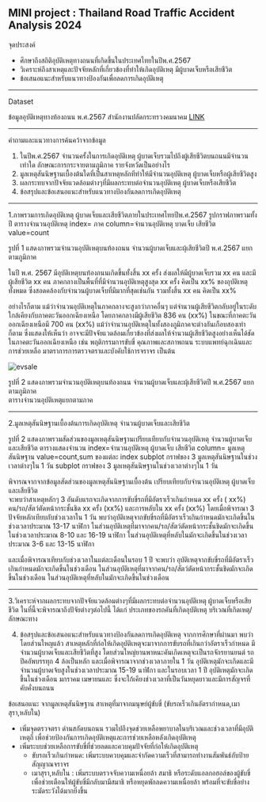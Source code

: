 MINI project : Thailand Road Traffic Accident Analysis 2024  
---  
จุดประสงค์  
+ ศึกษาถึงสถิติอุบัติเหตุทางถนนที่เกิดขึ้นในประเทศไทยในปีพ.ศ.2567  
+ วิเคราะห์ถึงสาเหตุและปัจจัยหลักที่เกี่ยวข้องที่ทำให้เกิดอุบัติเหตุ มีผู้บาดเจ็บหรือเสียชีวิต
+ ข้อเสนอแนะสำหรับแนวทางป้องกันเพื่อลดการเกิดอุบัติเหตุ  
--- 

Dataset

ข้อมูลอุบัติเหตุทางท้องถนน พ.ศ.2567 สำนักงานปลัดกระทรวงคมนาคม
[LINK](https://data.go.th/dataset/gdpublish-roadaccident)
  
---  
คำถามและแนวทางการค้นคว้าจากข้อมูล  
1. ในปีพ.ศ.2567 จำนวนครั้งในการเกิดอุบัติเหตุ ผู้บาดเจ็บรวมไปถึงผู้เสียชีวิตบนถนนมีจำนวนเท่าใด  ลักษณะการกระจายตามภูมิภาค รายจังหวัดเป็นอย่างไร
2. มูลเหตุสันนิษฐานเบื้องต้นใดที่เป็นสาเหตุหลักทีทำให้มีจำนวนอุบัติเหตุ ผู้บาดเจ็บหรือผู้เสียชีวิตสูง
3. ผลกระทบจากปัจจัยแวดล้อมต่างๆที่มีผลกระทบต่อจำนวนอุบัติเหตุ ผู้บาดเจ็บหรือเสียชีวิต
4. ข้อสรุปและข้อเสนอแนะสำหรับแนวทางป้องกันลดการเกิดอุบัติเหตุ
---
1.ภาพรวมการเกิดอุบัติเหตุ ผู้บาดเจ็บและเสียชีวิตภายในประเทศไทยปีพ.ศ.2567
รูปกราฟภาพรวมทั้งปี
ตารางจำนวนอุบัติเหตุ index= ภาค column=จำนวนอุบัติเหตุ บาดเจ็บ เสียชีวิต value=count 



รูปที่ 1 แสดงภาพรวมจำนวนอุบัติเหตุบนท้องถนน จำนวนผู้บาดเจ็บและผุ้เสียชีวิตปี พ.ศ.2567 แยกตามภูมิภาค

ในปี พ.ศ. 2567 มีอุบัติเหตุบนท้องถนนเกิดขึ้นทั้งสิ้น xx ครั้ง ส่งผลให้มีผู้บาดเจ็บรวม xx คน และมีผู้เสียชีวิต xx คน
ภาคกลางเป็นพื้นที่ที่มีจำนวนอุบัติเหตุสูงสุด xx ครั้ง คิดเป็น xx% ของอุบัติเหตุทั้งหมด ซึ่งสอดคล้องกับจำนวนผู้บาดเจ็บที่มีมากที่สุดเช่นกัน รวมทั้งสิ้น xx คน คิดเป็น xx%

อย่างไรก็ตาม แม้ว่าจำนวนอุบัติเหตุในภาคกลางจะสูงกว่าภาคอื่นๆ แต่จำนวนผู้เสียชีวิตกลับอยู่ในระดับใกล้เคียงกับภาคตะวันออกเฉียงเหนือ โดยภาคกลางมีผู้เสียชีวิต 836 คน (xx%) ในขณะที่ภาคตะวันออกเฉียงเหนือมี 700 คน (xx%) แม้ว่าจำนวนอุบัติเหตุในทั้งสองภูมิภาคจะต่างกันเกือบสองเท่าก็ตาม ซึ่งแสดงให้เห็นว่า อาจจะมีปัจจัยแวดล้อมเกี่ยวข้องที่ส่งผลให้จำนวนผู้เสียชีวิตสูงอย่างเห็นได้ชัดในภาคตะวันออกเฉียงเหนือ เช่น พฤติกรรมการขับขี่ คุณภาพและสภาพถนน ระบบแพทย์ฉุกเฉินและการช่วยเหลือ มาตราการการตรวจตราและบังคับใช้การจราจร เป็นต้น

![evsale]()



รูปที่ 2 แสดงภาพรวมจำนวนอุบัติเหตุบนท้องถนน จำนวนผู้บาดเจ็บและผุ้เสียชีวิตปี พ.ศ.2567 แยกตามภูมิภาค  
ตารางจำนวนอุบัติเหตุแยกตามภาค

---
2.มูลเหตุสันนิษฐานเบื้องต้นการเกิดอุบัติเหตุ จำนวนผู้บาดเจ็บและเสียชีวิต



รูปที่ 2 แสดงภาพรวมสัดส่วนของมูลเหตุสันนิษฐานเปรียบเทียบกับจำนวนอุบัติเหตุ จำนวนผู้บาดเจ็บและเสียชีวิต
ตารางแสดงจำนวน index=จำนวนอุบัติเหตุ ผู้บาดเจ็บ เสียชีวิต column= มูลเหตุสันนิษฐาน value=count,sum ของแต่ละ index
subplot กราฟของ 3 มูลเหตุสันนิษฐานในช่วงเวลาต่างๆใน 1 วัน
subplot กราฟของ 3 มูลเหตุสันนิษฐานในช่วงเวลาต่างๆใน 1 วัน


พิจารณจากจากข้อมูลสัดส่วนของมูลเหตุสันนิษฐานเบื้องต้น เปรียบเทียบกับจำนวนอุบัติเหตุ ผู้บาดเจ็บและเสียชีวิต  
จะพบว่าสาเหตุหลักๆ 3 อันดับแรกจะเกิดจากการขับขี่รถที่มีอัตราเร็วเกินกำหนด xx ครั้ง ( xx%)
คน/รถ/สัตว์ตัดหน้ากระชั้นชิด  xx ครั้ง (xx%)
และการหลับใน xx ครั้ง (xx%)
โดยเมื่อพิจารณา 3 ปัจจัยหลักเทียบกับช่วงเวลาใน 1 วัน พบว่าอุบัติเหตุจากขับขี่รถที่มีอัตราเร็วเกินกำหนดมักจะเกิดขึ้นในช่วงเวลาประมาณ 13-17 นาฬิกา
ในส่วนอุบัติเหตุที่มาจากคน/รถ/สัตว์ตัดหน้ากระชั้นชิดมักจะเกิดขึ้นในช่วงเวลาประมาณ 8-10 และ 16-19 นาฬิกา
ในส่วนอุบัติเหตุที่หลับในมักจะเกิดขึ้นในช่วงเวลาประมาณ 3-6 และ 13-15 นาฬิกา

และเมื่อพิจารณาเทียบกับช่วงเวลาในแต่ละเดือนในรอบ 1 ปี จะพบว่า
อุบัติเหตุจากขับขี่รถที่มีอัตราเร็วเกินกำหนดมักจะเกิดขึ้นในช่วงเดือน 
ในส่วนอุบัติเหตุที่มาจากคน/รถ/สัตว์ตัดหน้ากระชั้นชิดมักจะเกิดขึ้นในช่วงเดือน
ในส่วนอุบัติเหตุที่หลับในมักจะเกิดขึ้นในช่วงเดือน 

---

3.วิเคราะห์จากผลกระทบจากปัจจัยแวดล้อมต่างๆที่มีผลกระทบต่อจำนวนอุบัติเหตุ ผู้บาดเจ็บหรือเสียชีวิต
ในที่นี้จะพิจารณาถึงปัจัยต่างๆต่อไปนี้ ได้แก่ ประเภทของรถคันที่เกิดอุบัติเหตุ บริเวณที่เกิดเหตุ/ลักษณะทาง 








4. ข้อสรุปและข้อเสนอแนะสำหรับแนวทางป้องกันลดการเกิดอุบัติเหตุ
จากการศึกษาที่ผ่านมา พบว่าโดยส่วนใหญแล้ว สาเหตุหลักที่ก่อให้เกิดอุบัติเหตุจะมาจากการขับรถที่เกินกว่าอัตราเร็วกำหนด มีจำนวนผู้บาดเจ็บและเสียชีวิตที่สูง
โดยส่วนใหญ่ยานพาหนะคันเกิดเหตุจะเป็นรถจักรยานยนต์ รถปิคอัพบรรทุก 4 ล้อเป็นหลัก และเมื่อพิจารณาจากช่วงเวลาภายใน 1 วัน อุบัติเหตุมักจะเกิดและมีจำนวนผู้บาดเจ้บสูงในช่วงเวลาประมาณ 15-19 นาฬิกา
และในรอบเวลา 1 ปี อุบัติเหตุมักจะเกิดขึ้นในช่วงเดือน มกราคม เมษายนและ ซึ่งจะใก้เคียงช่วงเวลาที่เป็นวันหยุดยาวและมีการสัญจรที่คับคั่งบนถนน

ข้อเสนอแนะ
จากมูลเหตุสันนิษฐาน
สาเหตุที่มาจากมนุษย์ผู้ขับขี่ (ขับรถเร็วเกินอัตรากำหนด,เมาสุรา,หลับใน)
+ เพิ่มจุดตรวจตรา ด่านสกัดบนถนน รวมไปถึงจุดช่วยเหลือพยาบาลในบริเวณและช่วงเวลาที่มีอุบัติเหตุถึ่ เพื่อช่วยป้องกันการเกิดอุบัติเหตุและการช่วยเหลือหลังเกิดอุบัติเหตุ
+ เพิ่มระบบช่วยเหลือการขับขี่ที่ช่วยลดและควบคุมปัจจัยที่ก่อให้เกิดอุบัติเหตุ
  * ขับรถเร็วเกินกำหนด: เพิ่มระบบควบคุมและจำกัดความเร็วที่สามารถทำงานสัมพันธ์กับป้ายสัญญาณจราจร  
  * เมาสุรา,หลับใน : เพิ่มระบบตรวจจับความเหนื่อยล้า สมาธิ หรือระดับแอลกอฮอล์ของผู้ขับขี่ เพื่อช่วยเตือนให้ผู้ขับขี่มีกลับมามีสมาธิ หรือหยุดพักลดความเหนื่อยล้า พร้อมที่จะขับขี่อย่างระมัดระวังได้มากยิ่งขึ้น

